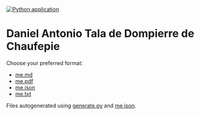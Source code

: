[![Python application](https://github.com/talaman/me/actions/workflows/python-app.yml/badge.svg)](https://github.com/talaman/me/actions/workflows/python-app.yml)

# Daniel Antonio Tala de Dompierre de Chaufepie

Choose your preferred format:

- [me.md](me.md)
- [me.pdf](me.pdf)
- [me.json](me.json)
- [me.txt](me.txt)

Files autogenerated using [generate.py](generate.py) and [me.json](me.json).